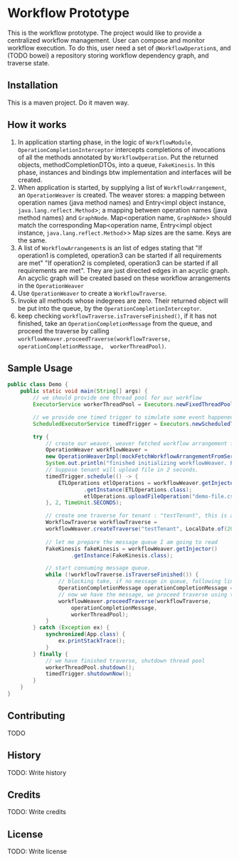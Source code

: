 # Workflow Prototype

This is the workflow prototype. The project would like to provide a centralized workflow management. 
User can compose and monitor workflow execution. To do this, user need a set of `@WorkflowOperation`s,
and (TODO bowei) a repository storing workflow dependency graph, and traverse state.

## Installation

This is a maven project. Do it maven way.

## How it works

1. In application starting phase, in the logic of `WorkflowModule`, `OperationCompletionInterceptor` intercepts completions of 
  invocations of all the methods annotated by `WorkflowOperation`. Put the returned objects, 
  methodCompletionDTOs, into a queue, `FakeKinesis`. In this phase, instances and bindings btw 
  implementation and interfaces will be created.  
2. When application is started, by supplying a list of `WorkflowArrangement`, an `OperationWeaver`
  is created. The weaver stores: a mapping between operation names (java method names) and 
  Entry<impl object instance, `java.lang.reflect.Method`>;
  a mapping between operation names (java method names) and `GraphNode`.
  Map<operation name, `GraphNode`> should match the corresponding Map<operation name, Entry<impl object instance, `java.lang.reflect.Method`>>
  Map sizes are the same. Keys are the same.
3. A list of `WorkflowArrangement`s is an list of edges stating that
  "If operation1 is completed, operation3 can be started if all requirements are met"
  "If operation2 is completed, operation3 can be started if all requirements are met".
  They are just directed edges in an acyclic graph. An acyclic graph will be created based
  on these workflow arrangements in the `OperationWeaver`
4. Use `OperationWeaver` to create a `WorkflowTraverse`.
5. Invoke all methods whose indegrees are zero. Their returned object will be put into the queue,
  by the `OperationCompletionInterceptor`.
6. keep checking `workflowTraverse.isTraverseFinished()`, if it has not finished, 
  take an `OperationCompletionMessage` from the queue, and proceed the traverse by calling
  `workflowWeaver.proceedTraverse(workflowTraverse, 
                       operationCompletionMessage, 
                       workerThreadPool)`. 
## Sample Usage

```java
public class Demo {
    public static void main(String[] args) {
        // we should provide one thread pool for our workflow
        ExecutorService workerThreadPool = Executors.newFixedThreadPool(3);

        // we provide one timed trigger to simulate some event happened at some time
        ScheduledExecutorService timedTrigger = Executors.newScheduledThreadPool(1);

        try {
            // create our weaver, weaver fetched workflow arrangement from server
            OperationWeaver workflowWeaver = 
            new OperationWeaverImpl(mockFetchWorkflowArrangementFromServer());
            System.out.println("finished initializing workflowWeaver. Program starts...\n\n");
            // Suppose tenant will upload file in 2 seconds.
            timedTrigger.schedule(() -> {
                ETLOperations etlOperations = workflowWeaver.getInjector()
                        .getInstance(ETLOperations.class);
                        etlOperations.uploadFileOperation("demo-file.csv");
            }, 2, TimeUnit.SECONDS);

            // create one traverse for tenant : "testTenant", this is a traverse of 2017-02-19
            WorkflowTraverse workflowTraverse = 
            workflowWeaver.createTraverse("testTenant", LocalDate.of(2017, 2, 19));
    
            // let me prepare the message queue I am going to read
            FakeKinesis fakeKinesis = workflowWeaver.getInjector()
                    .getInstance(FakeKinesis.class);

            // start consuming message queue.
            while (!workflowTraverse.isTraverseFinished()) {
                // blocking take, if no message in queue, following line of code will block
                OperationCompletionMessage operationCompletionMessage = fakeKinesis.take();
                // now we have the message, we proceed traverse using this completion message
                workflowWeaver.proceedTraverse(workflowTraverse, 
                    operationCompletionMessage, 
                    workerThreadPool);
            }
        } catch (Exception ex) {
            synchronized(App.class) {
                ex.printStackTrace();
            }
        } finally {
            // we have finished traverse, shutdown thread pool
            workerThreadPool.shutdown();
            timedTrigger.shutdownNow();
        }
    }
}
```

## Contributing

TODO

## History

TODO: Write history

## Credits

TODO: Write credits

## License

TODO: Write license
